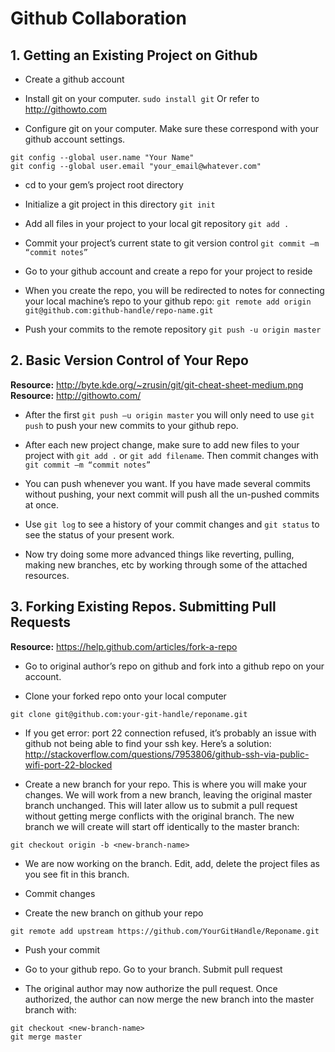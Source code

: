 <h1>Github Collaboration</h1>

<h2>1. Getting an Existing Project on Github</h2>

* Create a github account

* Install git on your computer. `sudo install git` Or refer to <a href="http://githowto.com">http://githowto.com </a>
	
* Configure git on your computer. Make sure these correspond with your github account settings.
```
git config --global user.name "Your Name"
git config --global user.email "your_email@whatever.com"
```
	
* cd to your gem’s project root directory

* Initialize a git project in this directory `git init`

* Add all files in your project to your local git repository `git add .`

* Commit your project’s current state to git version control `git commit –m “commit notes”`

* Go to your github account and create a repo for your project to reside

* When you create the repo, you will be redirected to notes for connecting your local machine’s repo to your github repo:
```git remote add origin git@github.com:github-handle/repo-name.git```

* Push your commits to the remote repository 
```git push -u origin master```
 
<h2>2. Basic Version Control of Your Repo</h2>

<b>Resource:</b> http://byte.kde.org/~zrusin/git/git-cheat-sheet-medium.png <br>
<b>Resource:</b> http://githowto.com/

* After the first `git push –u origin master` you will only need to use `git push` to push your new commits to your github repo.

* After each new project change, make sure to add new files to your project with `git add .` or `git add filename`. Then commit changes with `git commit –m “commit notes”`

* You can push whenever you want. If you have made several commits without pushing, your next commit will push all the un-pushed commits at once.

* Use `git log` to see a history of your commit changes and `git status` to see the status of your present work.

* Now try doing some more advanced things like reverting, pulling, making new branches, etc by working through some of the attached resources.

<h2>3. Forking Existing Repos. Submitting Pull Requests</h2>

<b>Resource:</b> https://help.github.com/articles/fork-a-repo

* Go to original author’s repo on github and fork into a github repo on your account.

* Clone your forked repo onto your local computer 
```
git clone git@github.com:your-git-handle/reponame.git
```

* If you get error: port 22 connection refused, it’s probably an issue with github not being able to find your ssh key. Here’s a solution: http://stackoverflow.com/questions/7953806/github-ssh-via-public-wifi-port-22-blocked

* Create a new branch for your repo. This is where you will make your changes. We will work from a new branch, leaving the original master branch unchanged. This will later allow us to submit a pull request without getting merge conflicts with the original branch. The new branch we will create will start off identically to the master branch:
```
git checkout origin -b <new-branch-name>
```

* We are now working on the <new-branch-name> branch. Edit, add, delete the project files as you see fit in this branch.

* Commit changes

* Create the new branch on github your repo
```
git remote add upstream https://github.com/YourGitHandle/Reponame.git
```

* Push your commit

* Go to your github repo. Go to your <new-branch-name> branch. Submit pull request

* The original author may now authorize the pull request. Once authorized, the author can now merge the new branch into the master branch with: 
```
git checkout <new-branch-name>
git merge master
```



